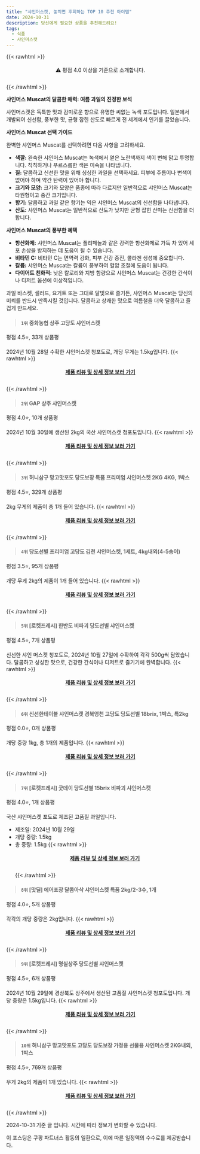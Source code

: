 ```yaml
---
title: "샤인머스캣, 놓치면 후회하는 TOP 10 추천 아이템"
date: 2024-10-31
description: 당신에게 필요한 상품을 추천해드려요!
tags:
  - 식품
  - 샤인머스캣
---
```

{{< rawhtml >}}<div class="toc" style="text-align: center; height: 50px; line-height: 2;">  <p>⚠️ 평점 4.0 이상을 기준으로 소개합니다.<br></p></div> {{< /rawhtml >}}

**샤인머스 Muscat의 달콤한 매력: 여름 과일의 진정한 보석**

샤인머스캣은 독특한 맛과 감미로운 향으로 유명한 씨없는 녹색 포도입니다. 일본에서 개발되어 신선함, 풍부한 맛, 균형 잡힌 산도로 빠르게 전 세계에서 인기를 끌었습니다.

**샤인머스 Muscat 선택 가이드**

완벽한 샤인머스 Muscat를 선택하려면 다음 사항을 고려하세요.

* **색깔:** 완숙한 샤인머스 Muscat는 녹색에서 옅은 노란색까지 색이 변해 맑고 투명합니다. 칙칙하거나 푸르스름한 색은 미숙을 나타냅니다.
* **질:** 달콤하고 신선한 맛을 위해 싱싱한 과일을 선택하세요. 피부에 주름이나 변색이 없어야 하며 약간 탄력이 있어야 합니다.
* **크기와 모양:** 크기와 모양은 품종에 따라 다르지만 일반적으로 샤인머스 Muscat는 타원형이고 중간 크기입니다.
* **향기:** 달콤하고 과일 같은 향기는 익은 샤인머스 Muscat의 신선함을 나타냅니다.
* **산도:** 샤인머스 Muscat는 일반적으로 산도가 낮지만 균형 잡힌 산미는 신선함을 더합니다.

**샤인머스 Muscat의 풍부한 혜택**

* **항산화제:** 샤인머스 Muscat는 폴리페놀과 같은 강력한 항산화제로 가득 차 있어 세포 손상을 방지하는 데 도움이 될 수 있습니다.
* **비타민 C:** 비타민 C는 면역력 강화, 피부 건강 증진, 콜라겐 생성에 중요합니다.
* **칼륨:** 샤인머스 Muscat는 칼륨이 풍부하여 혈압 조절에 도움이 됩니다.
* **다이어트 친화적:** 낮은 칼로리와 지방 함량으로 샤인머스 Muscat는 건강한 간식이나 디저트 옵션에 이상적입니다.

과일 바스켓, 샐러드, 요거트 또는 그대로 달빛으로 즐기든, 샤인머스 Muscat는 당신의 미뢰를 반드시 만족시킬 것입니다. 달콤하고 상쾌한 맛으로 여름철을 더욱 달콤하고 즐겁게 만드세요.


>#### `1위` 중화농협 상주 고당도 샤인머스캣
평점 4.5⭐, 33개 상품평

2024년 10월 28일 수확한 샤인머스켓 청포도로, 개당 무게는 1.5kg입니다.
{{< rawhtml >}}<div class="toc" style="text-align: center; height: 50px; line-height: 2;"><p><b><a href="https://link.coupang.com/re/AFFSDP?lptag=AF5033054&pageKey=4577162742&itemId=5602998506&vendorItemId=72902234231&traceid=V0-153-b07031e945f5c61c&requestid=20241031203646688103298646&token=31850C%7CMIXED">제품 리뷰 및 상세 정보 보러 가기</a></b><br></p> </div>{{< /rawhtml >}}

>#### `2위` GAP 상주 샤인머스캣
평점 4.0⭐, 10개 상품평

2024년 10월 30일에 생산된 2kg의 국산 샤인머스캣 청포도입니다.
{{< rawhtml >}}<div class="toc" style="text-align: center; height: 50px; line-height: 2;"><p><b><a href="https://link.coupang.com/re/AFFSDP?lptag=AF5033054&pageKey=5877809049&itemId=10301141729&vendorItemId=77583447249&traceid=V0-153-fd2ba6b5bafdbd74&requestid=20241031203646688103298646&token=31850C%7CMIXED">제품 리뷰 및 상세 정보 보러 가기</a></b><br></p> </div>{{< /rawhtml >}}

>#### `3위` 허니삼구 망고맛포도 당도보장 특품 프리미엄 샤인머스켓 2KG 4KG, 1박스
평점 4.5⭐, 329개 상품평

2kg 무게의 제품이 총 1개 들어 있습니다.
{{< rawhtml >}}<div class="toc" style="text-align: center; height: 50px; line-height: 2;"><p><b><a href="https://link.coupang.com/re/AFFSDP?lptag=AF5033054&pageKey=7632885897&itemId=20262478837&vendorItemId=71406086706&traceid=V0-153-5062af97aa110b95&clickBeacon=691ef4b0-977c-11ef-92ca-3c9721f30d6b%7E3&requestid=20241031203646688103298646&token=31850C%7CMIXED">제품 리뷰 및 상세 정보 보러 가기</a></b><br></p> </div>{{< /rawhtml >}}

>#### `4위` 당도선별 프리미엄 고당도 김천 샤인머스켓, 1세트, 4kg내외(4-5송이)
평점 3.5⭐, 95개 상품평

개당 무게 2kg의 제품이 1개 들어 있습니다.
{{< rawhtml >}}<div class="toc" style="text-align: center; height: 50px; line-height: 2;"><p><b><a href="https://link.coupang.com/re/AFFSDP?lptag=AF5033054&pageKey=8366823492&itemId=24174596960&vendorItemId=91192634059&traceid=V0-153-c2827acd258a3cb0&clickBeacon=691ef4b0-977c-11ef-ac5b-6fc98de811c0%7E3&requestid=20241031203646688103298646&token=31850C%7CMIXED">제품 리뷰 및 상세 정보 보러 가기</a></b><br></p> </div>{{< /rawhtml >}}

>#### `5위` [로켓프레시] 한반도 비파괴 당도선별 샤인머스켓
평점 4.5⭐, 7개 상품평

신선한 샤인 머스켓 청포도로, 2024년 10월 27일에 수확하여 각각 500g씩 담았습니다. 달콤하고 싱싱한 맛으로, 건강한 간식이나 디저트로 즐기기에 완벽합니다.
{{< rawhtml >}}<div class="toc" style="text-align: center; height: 50px; line-height: 2;"><p><b><a href="https://link.coupang.com/re/AFFSDP?lptag=AF5033054&pageKey=6125877934&itemId=19932221438&vendorItemId=87287289668&traceid=V0-153-7af378fde24b221a&requestid=20241031203646688103298646&token=31850C%7CMIXED">제품 리뷰 및 상세 정보 보러 가기</a></b><br></p> </div>{{< /rawhtml >}}

>#### `6위` 신선한테이블 샤인머스캣 경북영천 고당도 당도선별 18brix, 1박스, 특2kg
평점 0.0⭐, 0개 상품평

개당 중량 1kg, 총 1개의 제품입니다.
{{< rawhtml >}}<div class="toc" style="text-align: center; height: 50px; line-height: 2;"><p><b><a href="https://link.coupang.com/re/AFFSDP?lptag=AF5033054&pageKey=8400818158&itemId=24283684200&vendorItemId=91299994775&traceid=V0-153-b33d45ce2c225205&clickBeacon=691ef4b0-977c-11ef-97d3-ae922f5ab1ce%7E3&requestid=20241031203646688103298646&token=31850C%7CMIXED">제품 리뷰 및 상세 정보 보러 가기</a></b><br></p> </div>{{< /rawhtml >}}

>#### `7위` [로켓프레시] 굿데이 당도선별 15brix 비파괴 샤인머스캣
평점 4.0⭐, 1개 상품평

국산 샤인머스켓 포도로 제조된 고품질 과일입니다.

* 제조일: 2024년 10월 29일
* 개당 중량: 1.5kg
* 총 중량: 1.5kg
{{< rawhtml >}}<div class="toc" style="text-align: center; height: 50px; line-height: 2;"><p><b><a href="https://link.coupang.com/re/AFFSDP?lptag=AF5033054&pageKey=7849679734&itemId=21392401132&vendorItemId=88449111963&traceid=V0-153-c72b6fae5600de46&requestid=20241031203646688103298646&token=31850C%7CMIXED">제품 리뷰 및 상세 정보 보러 가기</a></b><br></p> </div>{{< /rawhtml >}}

>#### `8위` [맛딜] 에어포장 달콤아삭 샤인머스켓 특품 2kg/2-3수, 1개
평점 4.0⭐, 5개 상품평

각각의 개당 중량은 2kg입니다.
{{< rawhtml >}}<div class="toc" style="text-align: center; height: 50px; line-height: 2;"><p><b><a href="https://link.coupang.com/re/AFFSDP?lptag=AF5033054&pageKey=8215661075&itemId=23597233304&vendorItemId=82638994427&traceid=V0-153-c45663e61a71529e&clickBeacon=691ef4b0-977c-11ef-bfb7-809a9e82491f%7E3&requestid=20241031203646688103298646&token=31850C%7CMIXED">제품 리뷰 및 상세 정보 보러 가기</a></b><br></p> </div>{{< /rawhtml >}}

>#### `9위` [로켓프레시] 명실상주 당도선별 샤인머스켓
평점 4.5⭐, 6개 상품평

2024년 10월 29일에 경상북도 상주에서 생산된 고품질 샤인머스켓 청포도입니다. 개당 중량은 1.5kg입니다.
{{< rawhtml >}}<div class="toc" style="text-align: center; height: 50px; line-height: 2;"><p><b><a href="https://link.coupang.com/re/AFFSDP?lptag=AF5033054&pageKey=6724131260&itemId=20283659430&vendorItemId=87370113080&traceid=V0-153-59d9f8f327c587b4&requestid=20241031203646688103298646&token=31850C%7CMIXED">제품 리뷰 및 상세 정보 보러 가기</a></b><br></p> </div>{{< /rawhtml >}}

>#### `10위` 허니삼구 망고맛포도 고당도 당도보장 가정용 선물용 샤인머스켓 2KG내외, 1박스
평점 4.5⭐, 769개 상품평

무게 2kg의 제품이 1개 있습니다.
{{< rawhtml >}}<div class="toc" style="text-align: center; height: 50px; line-height: 2;"><p><b><a href="https://link.coupang.com/re/AFFSDP?lptag=AF5033054&pageKey=7632884427&itemId=20262473463&vendorItemId=72330848920&traceid=V0-153-02efd40806d9b6af&clickBeacon=691ef4b0-977c-11ef-8cf5-4104dd3d3fe0%7E3&requestid=20241031203646688103298646&token=31850C%7CMIXED">제품 리뷰 및 상세 정보 보러 가기</a></b><br></p> </div>{{< /rawhtml >}}


2024-10-31 기준 글 입니다.
시간에 따라 정보가 변화할 수 있습니다.

이 포스팅은 쿠팡 파트너스 활동의 일환으로, 이에 따른 일정액의 수수료를 제공받습니다.